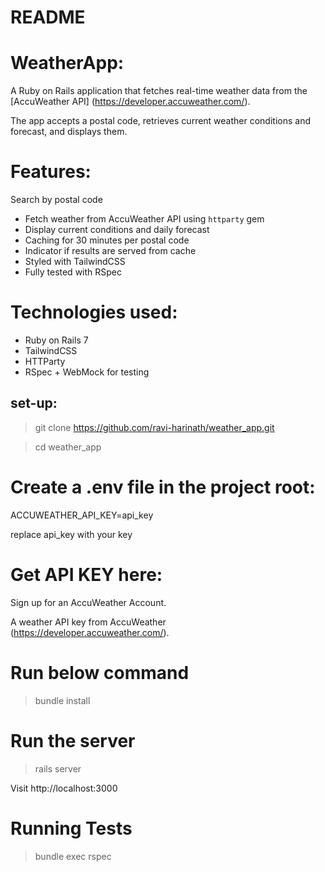 # README

# WeatherApp:

A Ruby on Rails application that fetches real-time weather data from the [AccuWeather API]
(https://developer.accuweather.com/).  

The app accepts a postal code, retrieves current weather conditions and forecast, and displays them.

# Features:

 Search by postal code
- Fetch weather from AccuWeather API using `httparty` gem
- Display current conditions and daily forecast
- Caching for 30 minutes per postal code
- Indicator if results are served from cache
- Styled with TailwindCSS
- Fully tested with RSpec

# Technologies used:

- Ruby on Rails 7
- TailwindCSS
- HTTParty
- RSpec + WebMock for testing


## set-up:

> git clone https://github.com/ravi-harinath/weather_app.git

> cd weather_app

# Create a .env file in the project root:

ACCUWEATHER_API_KEY=api_key

replace api_key with your key

# Get API KEY here:

Sign up for an AccuWeather Account.

A weather API key from AccuWeather (https://developer.accuweather.com/).

# Run below command
> bundle install

# Run the server

> rails server

Visit http://localhost:3000

# Running Tests

> bundle exec rspec







